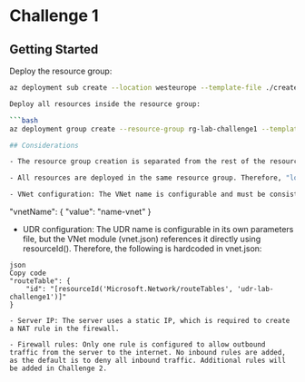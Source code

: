 # Challenge 1

## Getting Started

Deploy the resource group:

```bash
az deployment sub create --location westeurope --template-file ./create-rg.json

Deploy all resources inside the resource group:

```bash
az deployment group create --resource-group rg-lab-challenge1 --template-file ./main.json

## Considerations

- The resource group creation is separated from the rest of the resources to simplify the submodules and manage subscription-level permissions.

- All resources are deployed in the same resource group. Therefore, "location": "[resourceGroup().location]" is used in all modules.

- VNet configuration: The VNet name is configurable and must be consistent across all parameter files:
```
"vnetName": { "value": "name-vnet" }

- UDR configuration: The UDR name is configurable in its own parameters file, but the VNet module (vnet.json) references it directly using resourceId(). Therefore, the following is hardcoded in
  vnet.json:
```
json
Copy code
"routeTable": {
    "id": "[resourceId('Microsoft.Network/routeTables', 'udr-lab-challenge1')]"
}

- Server IP: The server uses a static IP, which is required to create a NAT rule in the firewall.

- Firewall rules: Only one rule is configured to allow outbound traffic from the server to the internet. No inbound rules are added, as the default is to deny all inbound traffic. Additional rules will be added in Challenge 2.
